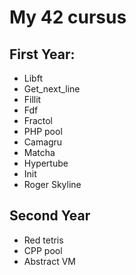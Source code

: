 # My 42 cursus

## First Year:
- Libft
- Get_next_line
- Fillit
- Fdf
- Fractol
- PHP pool
- Camagru
- Matcha
- Hypertube
- Init
- Roger Skyline

## Second Year
- Red tetris
- CPP pool
- Abstract VM
